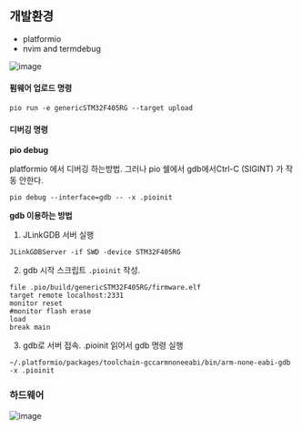 
## 개발환경
 - platformio
 - nvim and termdebug

![image](https://github.com/donghee/pio-stm32f405rg-led-blink/assets/91220/a0134640-1c4b-49bd-a356-fb364c4d547b)

#### 펌웨어 업로드 명령

```
pio run -e genericSTM32F405RG --target upload
```

#### 디버깅 명령

**pio debug**

platformio 에서 디버깅 하는방법. 그러나 pio 쉘에서 gdb에서Ctrl-C (SIGINT) 가 작동 안한다.

```
pio debug --interface=gdb -- -x .pioinit
```

**gdb 이용하는 방법**

1. JLinkGDB 서버 실행

```
JLinkGDBServer -if SWD -device STM32F405RG
```

2. gdb 시작 스크립트 `.pioinit` 작성. 
```
file .pio/build/genericSTM32F405RG/firmware.elf
target remote localhost:2331
monitor reset
#monitor flash erase
load
break main
```

3. gdb로 서버 접속. .pioinit 읽어서 gdb 명령 실행
```
~/.platformio/packages/toolchain-gccarmnoneeabi/bin/arm-none-eabi-gdb -x .pioinit
```

### 하드웨어

![image](https://github.com/donghee/pio-stm32f405rg-led-blink/assets/91220/9e148cca-7ad9-4e64-acdf-b7623a8eb88a)
